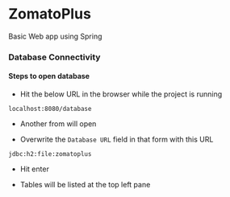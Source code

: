 # ZomatoPlus
Basic Web app using Spring

### Database Connectivity

#### Steps to open database

- Hit the below URL in the browser while the project is running

```
localhost:8080/database
```

- Another from will open

- Overwrite the ``` Database URL ``` field in that form with this URL

```
jdbc:h2:file:zomatoplus
```

- Hit enter

- Tables will be listed at the top left pane

